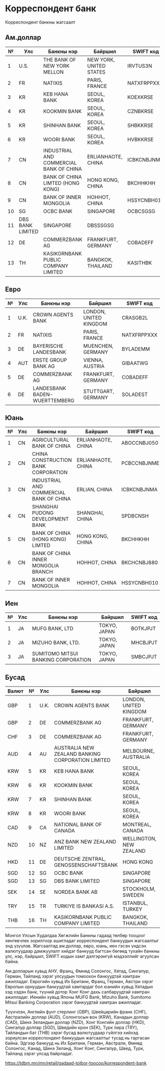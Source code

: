 # Корреспондент банк
Корреспондент банкны жагсаалт
## Ам.доллар
|№|Улс|Банкны нэр|Байршил|SWIFT код|
|---|---|---|---|---|
|1|U.S.|THE BANK OF NEW YORK MELLON|NEW YORK, UNITED STATES|IRVTUS3N|
|2|FR|NATIXIS|PARIS, FRANCE|NATXFRPPXXX|
|3|KR|KEB HANA BANK|SEOUL, KOREA|KOEXKRSE|
|4|KR|KOOKMIN BANK|SEOUL, KOREA|CZNBKRSE|
|5|KR|SHINHAN BANK|SEOUL, KOREA|SHBKKRSE|
|6|KR|WOORI BANK|SEOUL, KOREA|HVBKKRSE|
|7|CN|INDUSTRIAL AND COMMERCIAL BANK OF CHINA|ERLIANHAOTE, CHINA|ICBKCNBJNMA|
|8|CN|BANK OF CHINA LIMTED (HONG KONG)|HONG KONG, CHINA|BKCHHKHH|
|9|CN|BANK OF INNER MONGOLIA|HOHHOT, CHINA|HSSYCNBH010|
|10|SG|OCBC BANK|SINGAPORE|OCBCSGSG|
|11|DBS BANK LIMITED|SINGAPORE|DBSSSGSG|
|12|DE|COMMERZBANK AG|FRANKFURT, GERMANY|COBADEFF|
|13|TH|KASIKORNBANK PUBLIC COMPANY LIMITED|BANGKOK, THAILAND|KASITHBK|
## Евро
|№|Улс|Банкны нэр|Байршил|SWIFT код|
|---|---|---|---|---|
|1|U.K.|CROWN AGENTS BANK|LONDON, UNITED KINGDOM|CRASGB2L|
|2|FR|NATIXIS|PARIS, FRANCE|NATXFRPPXXX|
|3|DE|BAYERISCHE LANDESBANK|MUENCHEN, GERMANY|BYLADEMM|
|4|AUT|ERSTE GROUP BANK AG|VIENNA, AUSTRIA|GIBAATWG|
|5|DE|COMMERZBANK AG|FRANKFURT, GERMANY|COBADEFF|
|6|DE|LANDESBANK BADEN-WUERTTEMBERG|STUTTGART, GERMANY|SOLADEST|
## Юань
|№|Улс|Банкны нэр|Байршил|SWIFT код|
|---|---|---|---|---|
|1|CN|AGRICULTURAL BANK OF CHINA|ERLIANHAOTE, CHINA|ABOCCNBJ050|
|2|CN|CHINA CONSTRUCTION BANK CORPORATION|ERLIANHAOTE, CHINA|PCBCCNBJNME|
|3|CN|INDUSTRIAL AND COMMERCIAL BANK OF CHINA|ERLIAN, CHINA|ICBKCNBJNMA|
|4|CN|SHANGHAI PUDONG DEVELOPMENT BANK|SHANGHAI, CHINA|SPDBCNSH|
|5|CN|BANK OF CHINA (HONG KONG) LIMTED|HONG KONG, CHINA|BKCHHKHH|
|6|CN|BANK OF CHINA INNER MONGOLIA BRANCH|HOHHOT, CHINA|BKCHCNBJ880|
|7|CN|BANK OF INNER MONGOLIA|HOHHOT, CHINA|HSSYCNBH010|
## Иен
|№|Улс|Банкны нэр|Байршил|SWIFT код|
|---|---|---|---|---|
|1|JA|MUFG BANK, LTD|TOKYO, JAPAN|BOTKJPJT|
|2|JA|MIZUHO BANK, LTD.|TOKYO, JAPAN|MHCBJPJT|
|3|JA|SUMITOMO MITSUI BANKING CORPORATION|TOKYO, JAPAN|SMBCJPJT|
## Бусад
|Валют|№|Улс|Банкны нэр|Байршил|SWIFT код|
|---|---|---|---|---|---|
|GBP|1|U.K.|CROWN AGENTS BANK|LONDON, UNITED KINGDOM|CRASGB2L|
|GBP|2|DE|COMMERZBANK AG|FRANKFURT, GERMANY|COBADEFF|
|CHF|3|DE|COMMERZBANK AG|FRANKFURT, GERMANY|COBADEFF|
|AUD|4|AU|AUSTRALIA NEW ZEALAND BANKING CORPORATION LIMITED|MELBOURNE, AUSTRALIA|ANZBAU3M|
|KRW|5|KR|KEB HANA BANK|SEOUL, KOREA|KOEXKRSE|
|KRW|6|KR|KOOKMIN BANK|SEOUL, KOREA|CZNBKRSE|
|KRW|7|KR|SHINHAN BANK|SEOUL, KOREA|SHBKKRSE|
|KRW|8|KR|WOORI BANK|SEOUL, KOREA|HVBKKRSE|
|CAD|9|CA|NATIONAL BANK OF CANADA|MONTREAL, CANADA|BNDCCAMMINT|
|NZD|10|NZ|ANZ BANK NEW ZEALAND LIMITED|WELLINGTON, NEW ZEALAND|ANZBNZ22|
|HKD|11|DE|DEUTSCHE ZENTRAL, GENOSSENSCHAFTSBANK|HONG KONG|GENOHKHH|
|SGD|12|SG|OCBC BANK|SINGAPORE|OCBCSGSG|
|SGD|13|SG|DBS BANK LIMITED|SINGAPORE|DBSSSGSG|
|SEK|14|SE|NORDEA BANK AB|STOCKHOLM, SWEDEN|NDEASESS|
|TRY|15|TR|TURKIYE IS BANKASI A.S.|ISTANBUL, TURKEY|ISBKTRIS|
|THB|16|TH|KASIKORNBANK PUBLIC COMPANY LIMITED|BANGKOK, THAILAND|KASITHBK|


Монгол Улсын Худалдаа Хөгжлийн Банкны гадаад төлбөр тооцоог хөнгөвчлөх зорилгоор ашигладаг корреспондент банкуудын жагсаалтыг энд үзүүлэв. Жагсаалтад ам.доллар, евро, юань, иен гэсэн үндсэн валютуудаар дамжуулалт хийдэг банкууд багтсан бөгөөд тухайн банкны улс, нэр, байршил, SWIFT кодын хамт дэлгэрэнгүй мэдээллийг агуулсан байна.

Ам.долларын хувьд АНУ, Франц, Өмнөд Солонгос, Хятад, Сингапур, Герман, Тайланд зэрэг улсуудын томоохон банкуудтай хамтран ажилладаг. Еврогийн хувьд Их Британи, Франц, Герман, Австри зэрэг Европын орнуудын банкуудтай хамтардаг бол юанийн хувьд Хятадын хэд хэдэн банк, түүний дотор Хонг Конг дахь салбаруудтай хамтран ажилладаг. Иенийн хувьд Японы MUFG Bank, Mizuho Bank, Sumitomo Mitsui Banking Corporation зэрэг банкуудтай хамтран ажилладаг.

Түүнчлэн, Английн фунт стерлинг (GBP), Швейцарийн франк (CHF), Австралийн доллар (AUD), Солонгосын вон (KRW), Канадын доллар (CAD), Шинэ Зеландын доллар (NZD), Хонг Конгийн доллар (HKD), Сингапур доллар (SGD), Шведийн крон (SEK), Турк лира (TRY), Тайландын бат (THB) зэрэг бусад валютуудаар гүйлгээ хийхэд зориулсан корреспондент банкуудын жагсаалтыг тусад нь гаргасан байна. Эдгээр банкууд нь Их Британи, Герман, Австрали, Өмнөд Солонгос, Канад, Шинэ Зеланд, Хонг Конг, Сингапур, Швед, Турк, Тайланд зэрэг улсад байрладаг.

https://tdbm.mn/mn/retail/gadaad-tolbor-toocoo/korrespondent-bank